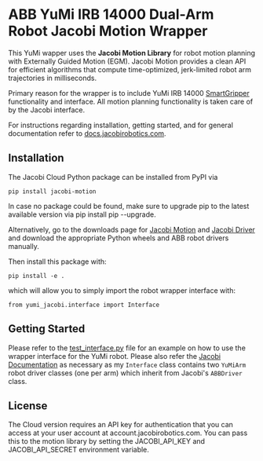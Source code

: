# ABB YuMi IRB 14000 Dual-Arm Robot Jacobi Motion Wrapper

This YuMi wapper uses the **Jacobi Motion Library** for robot motion planning with Externally Guided Motion (EGM). Jacobi Motion provides a clean API for efficient algorithms that compute time-optimized, jerk-limited robot arm trajectories in milliseconds.

Primary reason for the wrapper is to include YuMi IRB 14000 [SmartGripper](https://library.e.abb.com/public/6c35d74e5be34fcb93bf6810c449a2bd/3HAC054949%20PM%20IRB%2014000%20Gripper-en.pdf) functionality and interface. All motion planning functionality is taken care of by the Jacobi interface.

For instructions regarding installation, getting started, and for general documentation refer to [docs.jacobirobotics.com](https://docs.jacobirobotics.com).

## Installation
The Jacobi Cloud Python package can be installed from PyPI via

```
pip install jacobi-motion
```

In case no package could be found, make sure to upgrade pip to the latest available version via pip install pip --upgrade.

Alternatively, go to the downloads page for [Jacobi Motion](https://account.jacobirobotics.com/downloads/jacobi-motion) and [Jacobi Driver](https://account.jacobirobotics.com/downloads/jacobi-drivers) and download the appropriate Python wheels and ABB robot drivers manually.

Then install this package with:
```
pip install -e .
```
which will allow you to simply import the robot wrapper interface with:
```
from yumi_jacobi.interface import Interface
```

## Getting Started
Please refer to the [test_interface.py](https://github.com/uynitsuj/yumi_jacobi/blob/master/starter_examples/test_interface.py) file for an example on how to use the wrapper interface for the YuMi robot. Please also refer the [Jacobi Documentation](https://docs.jacobirobotics.com) as necessary as my `Interface` class contains two `YuMiArm` robot driver classes (one per arm) which inherit from Jacobi's `ABBDriver` class.

## License
The Cloud version requires an API key for authentication that you can access at your user account at account.jacobirobotics.com. You can pass this to the motion library by setting the JACOBI_API_KEY and JACOBI_API_SECRET environment variable.